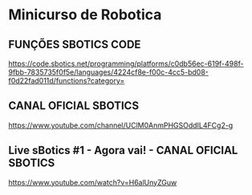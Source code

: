 # Minicurso de Robotica

## FUNÇÕES SBOTICS CODE
https://code.sbotics.net/programming/platforms/c0db56ec-619f-498f-9fbb-7835735f0f5e/languages/4224cf8e-f00c-4cc5-bd08-f0d22fad011d/functions?category=

## CANAL OFICIAL SBOTICS
https://www.youtube.com/channel/UClM0AnmPHGSOddIL4FCg2-g

## Live sBotics #1 - Agora vai! - CANAL OFICIAL SBOTICS
https://www.youtube.com/watch?v=H6alUnyZGuw
